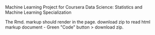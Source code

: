 Machine Learning Project for Coursera Data Science: Statistics and Machine Learning Specialization

The Rmd. markup should render in the page. 
download zip to read html markup document - Green "Code" button > download zip.

